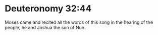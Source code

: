 # Deuteronomy 32:44

Moses came and recited all the words of this song in the hearing of the people, he and Joshua the son of Nun.
